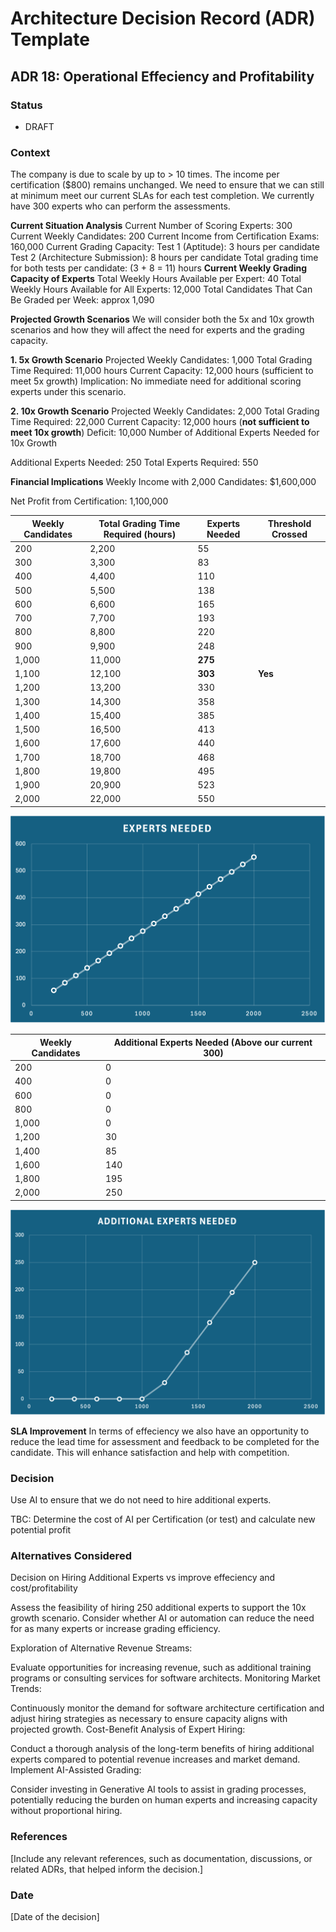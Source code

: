 # Architecture Decision Record (ADR) Template

## ADR 18: Operational Effeciency and Profitability

### Status
- DRAFT

### Context
The company is due to scale by up to > 10 times. The income per certification ($800) remains unchanged. We need to ensure that we can still at minimum meet our current SLAs for each test completion. We currently have 300 experts who can perform the assessments.

**Current Situation Analysis**
Current Number of Scoring Experts: 300
Current Weekly Candidates: 200
Current Income from Certification Exams: 160,000
Current Grading Capacity:
Test 1 (Aptitude): 3 hours per candidate
Test 2 (Architecture Submission): 8 hours per candidate
Total grading time for both tests per candidate: (3 + 8 = 11) hours
**Current Weekly Grading Capacity of Experts**
Total Weekly Hours Available per Expert: 40
Total Weekly Hours Available for All Experts: 12,000
Total Candidates That Can Be Graded per Week: approx 1,090

**Projected Growth Scenarios**
We will consider both the 5x and 10x growth scenarios and how they will affect the need for experts and the grading capacity.

**1. 5x Growth Scenario**
Projected Weekly Candidates: 1,000
Total Grading Time Required: 11,000 hours
Current Capacity: 12,000 hours (sufficient to meet 5x growth)
Implication: No immediate need for additional scoring experts under this scenario.

**2. 10x Growth Scenario**
Projected Weekly Candidates: 2,000
Total Grading Time Required: 22,000
Current Capacity: 12,000 hours (**not sufficient to meet 10x growth**)
Deficit: 10,000
Number of Additional Experts Needed for 10x Growth

Additional Experts Needed: 250
Total Experts Required: 550

**Financial Implications**
Weekly Income with 2,000 Candidates: $1,600,000

Net Profit from Certification: 1,100,000

| Weekly Candidates | Total Grading Time Required (hours) | Experts Needed         | Threshold Crossed |
|-------------------|-------------------------------------|------------------------|--------------------|
| 200               | 2,200                               | 55                     |                    |
| 300               | 3,300                               | 83                     |                    |
| 400               | 4,400                               | 110                    |                    |
| 500               | 5,500                               | 138                    |                    |
| 600               | 6,600                               | 165                    |                    |
| 700               | 7,700                               | 193                    |                    |
| 800               | 8,800                               | 220                    |                    |
| 900               | 9,900                               | 248                    |                    |
| 1,000             | 11,000                              | **275**                |                    |
| 1,100             | 12,100                              | **303**                | **Yes**            |
| 1,200             | 13,200                              | 330                    |                    |
| 1,300             | 14,300                              | 358                    |                    |
| 1,400             | 15,400                              | 385                    |                    |
| 1,500             | 16,500                              | 413                    |                    |
| 1,600             | 17,600                              | 440                    |                    |
| 1,700             | 18,700                              | 468                    |                    |
| 1,800             | 19,800                              | 495                    |                    |
| 1,900             | 20,900                              | 523                    |                    |
| 2,000             | 22,000                              | 550                    |                    |


![Experts Needed](../Kata-Experts-Needed.png)

| Weekly Candidates | Additional Experts Needed (Above our current 300) |
|-------------------|---------------------------|
| 200               | 0                         |
| 400               | 0                         |
| 600               | 0                         |
| 800               | 0                         |
| 1,000             | 0                         |
| 1,200             | 30                        |
| 1,400             | 85                        |
| 1,600             | 140                       |
| 1,800             | 195                       |
| 2,000             | 250                       |


![Experts Needed](../Kata-Additional-Expert-Need.png)


**SLA Improvement**
In terms of effeciency we also have an opportunity to reduce the lead time for assessment and feedback to be completed for the candidate. This will enhance satisfaction and help with competition.


### Decision
Use AI to ensure that we do not need to hire additional experts. 

TBC: Determine the cost of AI per Certification (or test) and calculate new potential profit

### Alternatives Considered

Decision on Hiring Additional Experts vs improve effeciency and cost/profitability

Assess the feasibility of hiring 250 additional experts to support the 10x growth scenario.
Consider whether AI or automation can reduce the need for as many experts or increase grading efficiency.

Exploration of Alternative Revenue Streams:

Evaluate opportunities for increasing revenue, such as additional training programs or consulting services for software architects.
Monitoring Market Trends:

Continuously monitor the demand for software architecture certification and adjust hiring strategies as necessary to ensure capacity aligns with projected growth.
Cost-Benefit Analysis of Expert Hiring:

Conduct a thorough analysis of the long-term benefits of hiring additional experts compared to potential revenue increases and market demand.
Implement AI-Assisted Grading:

Consider investing in Generative AI tools to assist in grading processes, potentially reducing the burden on human experts and increasing capacity without proportional hiring.

### References
[Include any relevant references, such as documentation, discussions, or related ADRs, that helped inform the decision.]

### Date
[Date of the decision]
